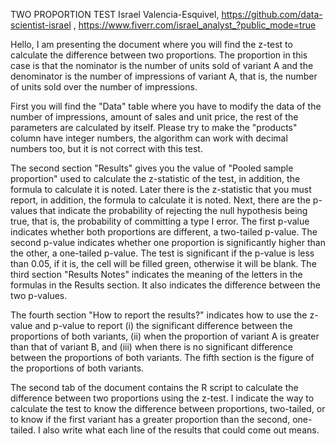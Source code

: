 TWO PROPORTION TEST
Israel Valencia-Esquivel, 
https://github.com/data-scientist-israel , 
https://www.fiverr.com/israel_analyst_?public_mode=true

Hello, I am presenting the document where you will find the z-test to calculate the difference between two proportions. The proportion in this case is that the nominator is the number of units sold of variant A and the denominator is the number of impressions of variant A, that is, the number of units sold over the number of impressions.

First you will find the "Data" table where you have to modify the data of the number of impressions, amount of sales and unit price, the rest of the parameters are calculated by itself. Please try to make the "products" column have integer numbers, the algorithm can work with decimal numbers too, but it is not correct with this test.

The second section "Results" gives you the value of "Pooled sample proportion" used to calculate the z-statistic of the test, in addition, the formula to calculate it is noted. Later there is the z-statistic that you must report, in addition, the formula to calculate it is noted. Next, there are the p-values that indicate the probability of rejecting the null hypothesis being true, that is, the probability of committing a type I error. The first p-value indicates whether both proportions are different, a two-tailed p-value. The second p-value indicates whether one proportion is significantly higher than the other, a one-tailed p-value. The test is significant if the p-value is less than 0.05, if it is, the cell will be filled green, otherwise it will be blank. 
The third section "Results Notes" indicates the meaning of the letters in the formulas in the Results section. It also indicates the difference between the two p-values.

The fourth section "How to report the results?" indicates how to use the z-value and p-value to report (i) the significant difference between the proportions of both variants, (ii) when the proportion of variant A is greater than that of variant B, and (iii) when there is no significant difference between the proportions of both variants.
The fifth section is the figure of the proportions of both variants.

The second tab of the document contains the R script to calculate the difference between two proportions using the z-test. I indicate the way to calculate the test to know the difference between proportions, two-tailed, or to know if the first variant has a greater proportion than the second, one-tailed. I also write what each line of the results that could come out means.

